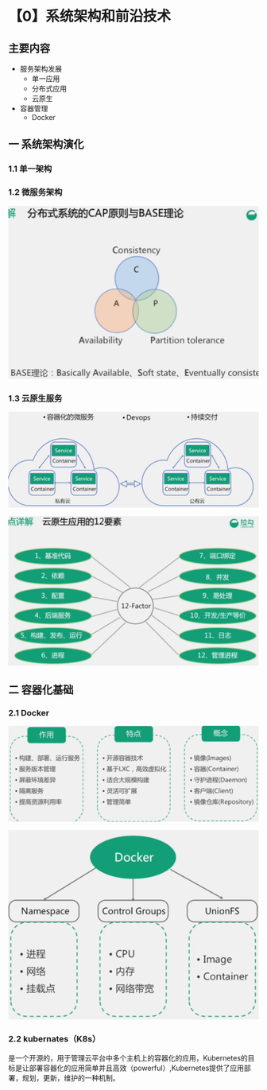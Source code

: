 # 【0】系统架构和前沿技术

## 主要内容

- 服务架构发展
  - 单一应用
  - 分布式应用
  - 云原生
- 容器管理
  - Docker

## 一 系统架构演化

### 1.1 单一架构

### 1.2 微服务架构

![分布式系统原理](../images/分布式系统原理.png)

### 1.3 云原生服务

![云原生服务](../images/云原生服务.png)



![云原生原理](../images/云原生应用.png)

## 二 容器化基础

### 2.1 Docker

![Docker作用](../images/Docker.png)



![Docker原理](../images/Docker原理.png)

### 2.2 kubernates（K8s）

是一个开源的，用于管理云平台中多个主机上的容器化的应用，Kubernetes的目标是让部署容器化的应用简单并且高效（powerful）,Kubernetes提供了应用部署，规划，更新，维护的一种机制。